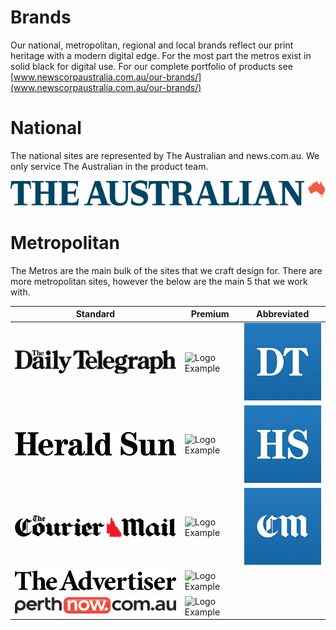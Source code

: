 # Brands

Our national, metropolitan, regional and local brands reflect our print heritage with a modern digital edge. For the most part the metros exist in solid black for digital use. For our complete portfolio of products see [www.newscorpaustralia.com.au/our-brands/](www.newscorpaustralia.com.au/our-brands/)

# National

The national sites are represented by The Australian and news.com.au. We only service The Australian in the product team.

![Logo Example](the-australian/the-australian-full.png "Logo Example")

# Metropolitan

The Metros are the main bulk of the sites that we craft design for. There are more metropolitan sites, however the below are the main 5 that we work with.

| Standard                                                                 | Premium                                                                     | Abbreviated                                                              |
|--------------------------------------------------------------------------|-----------------------------------------------------------------------------|--------------------------------------------------------------------------|
| ![Logo Example](daily-telegraph/daily-telegraph-full.png "Logo Example") | ![Logo Example](daily-telegraph/daily-telegraph-premium.png "Logo Example") | ![Logo Example](daily-telegraph/daily-telegraph-icon.png "Logo Example") |
| ![Logo Example](herald-sun/herald-sun-full.png "Logo Example")           | ![Logo Example](herald-sun/herald-sun-premium.png "Logo Example")           | ![Logo Example](herald-sun/herald-sun-icon.png "Logo Example")           |
| ![Logo Example](courier-mail/courier-mail-full.png "Logo Example")       | ![Logo Example](courier-mail/courier-mail-premium.png "Logo Example")       | ![Logo Example](courier-mail/courier-mail-icon.png "Logo Example")       |
| ![Logo Example](the-advertiser/the-advertiser-full.png "Logo Example")   | ![Logo Example](the-advertiser/the-advertiser-premium.png "Logo Example")   |                                                                          |
| ![Logo Example](perth-now/perth-now-full.png "Logo Example")             | ![Logo Example](perth-now/perth-now-premium.png "Logo Example")             |                                                                          |